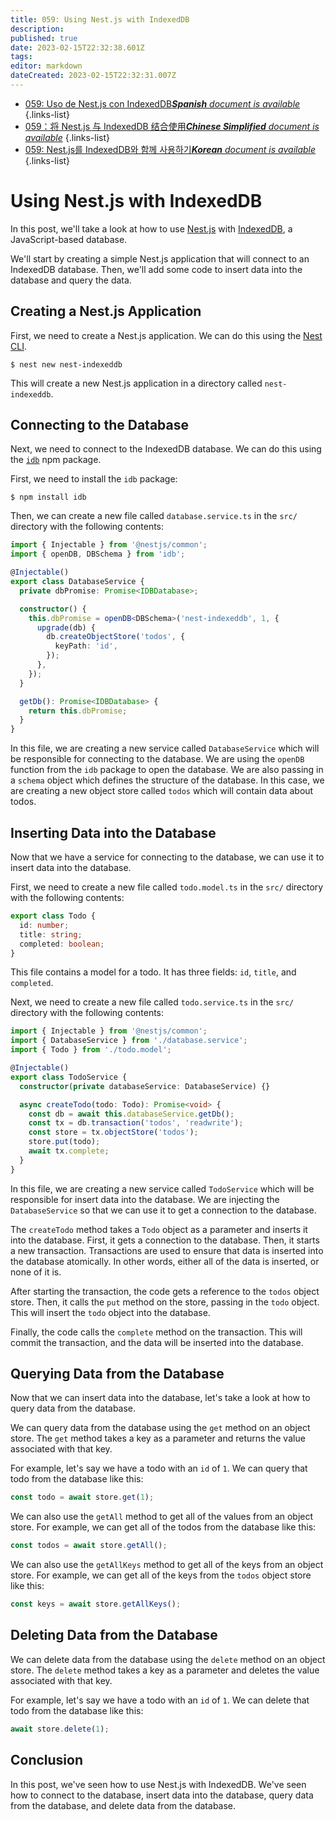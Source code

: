 ```yaml
---
title: 059: Using Nest.js with IndexedDB
description: 
published: true
date: 2023-02-15T22:32:38.601Z
tags: 
editor: markdown
dateCreated: 2023-02-15T22:32:31.007Z
---
```


- [059: Uso de Nest.js con IndexedDB***Spanish** document is available*](/es/Knowledge-base/Nest-js/Learning/059-using-nest-js-with-indexeddb)
{.links-list}
- [059：将 Nest.js 与 IndexedDB 结合使用***Chinese Simplified** document is available*](/zh/Knowledge-base/Nest-js/Learning/059-using-nest-js-with-indexeddb)
{.links-list}
- [059: Nest.js를 IndexedDB와 함께 사용하기***Korean** document is available*](/ko/Knowledge-base/Nest-js/Learning/059-using-nest-js-with-indexeddb)
{.links-list}


# Using Nest.js with IndexedDB

In this post, we'll take a look at how to use [Nest.js](https://nestjs.com/) with [IndexedDB](https://developer.mozilla.org/en-US/docs/Web/API/IndexedDB_API), a JavaScript-based database.

We'll start by creating a simple Nest.js application that will connect to an IndexedDB database. Then, we'll add some code to insert data into the database and query the data.

## Creating a Nest.js Application

First, we need to create a Nest.js application. We can do this using the [Nest CLI](https://docs.nestjs.com/cli/overview).

```
$ nest new nest-indexeddb
```

This will create a new Nest.js application in a directory called `nest-indexeddb`.

## Connecting to the Database

Next, we need to connect to the IndexedDB database. We can do this using the [`idb`](https://www.npmjs.com/package/idb) npm package.

First, we need to install the `idb` package:

```
$ npm install idb
```

Then, we can create a new file called `database.service.ts` in the `src/` directory with the following contents:

```typescript
import { Injectable } from '@nestjs/common';
import { openDB, DBSchema } from 'idb';

@Injectable()
export class DatabaseService {
  private dbPromise: Promise<IDBDatabase>;

  constructor() {
    this.dbPromise = openDB<DBSchema>('nest-indexeddb', 1, {
      upgrade(db) {
        db.createObjectStore('todos', {
          keyPath: 'id',
        });
      },
    });
  }

  getDb(): Promise<IDBDatabase> {
    return this.dbPromise;
  }
}
```

In this file, we are creating a new service called `DatabaseService` which will be responsible for connecting to the database. We are using the `openDB` function from the `idb` package to open the database. We are also passing in a `schema` object which defines the structure of the database. In this case, we are creating a new object store called `todos` which will contain data about todos.

## Inserting Data into the Database

Now that we have a service for connecting to the database, we can use it to insert data into the database.

First, we need to create a new file called `todo.model.ts` in the `src/` directory with the following contents:

```typescript
export class Todo {
  id: number;
  title: string;
  completed: boolean;
}
```

This file contains a model for a todo. It has three fields: `id`, `title`, and `completed`.

Next, we need to create a new file called `todo.service.ts` in the `src/` directory with the following contents:

```typescript
import { Injectable } from '@nestjs/common';
import { DatabaseService } from './database.service';
import { Todo } from './todo.model';

@Injectable()
export class TodoService {
  constructor(private databaseService: DatabaseService) {}

  async createTodo(todo: Todo): Promise<void> {
    const db = await this.databaseService.getDb();
    const tx = db.transaction('todos', 'readwrite');
    const store = tx.objectStore('todos');
    store.put(todo);
    await tx.complete;
  }
}
```

In this file, we are creating a new service called `TodoService` which will be responsible for insert data into the database. We are injecting the `DatabaseService` so that we can use it to get a connection to the database.

The `createTodo` method takes a `Todo` object as a parameter and inserts it into the database. First, it gets a connection to the database. Then, it starts a new transaction. Transactions are used to ensure that data is inserted into the database atomically. In other words, either all of the data is inserted, or none of it is.

After starting the transaction, the code gets a reference to the `todos` object store. Then, it calls the `put` method on the store, passing in the `todo` object. This will insert the `todo` object into the database.

Finally, the code calls the `complete` method on the transaction. This will commit the transaction, and the data will be inserted into the database.

## Querying Data from the Database

Now that we can insert data into the database, let's take a look at how to query data from the database.

We can query data from the database using the `get` method on an object store. The `get` method takes a key as a parameter and returns the value associated with that key.

For example, let's say we have a todo with an `id` of `1`. We can query that todo from the database like this:

```typescript
const todo = await store.get(1);
```

We can also use the `getAll` method to get all of the values from an object store. For example, we can get all of the todos from the database like this:

```typescript
const todos = await store.getAll();
```

We can also use the `getAllKeys` method to get all of the keys from an object store. For example, we can get all of the keys from the `todos` object store like this:

```typescript
const keys = await store.getAllKeys();
```

## Deleting Data from the Database

We can delete data from the database using the `delete` method on an object store. The `delete` method takes a key as a parameter and deletes the value associated with that key.

For example, let's say we have a todo with an `id` of `1`. We can delete that todo from the database like this:

```typescript
await store.delete(1);
```

## Conclusion

In this post, we've seen how to use Nest.js with IndexedDB. We've seen how to connect to the database, insert data into the database, query data from the database, and delete data from the database.